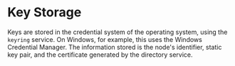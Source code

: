 # Key Storage

Keys are stored in the credential system of the operating system, using the `keyring` service. On Windows, for example,
this uses the Windows Credential Manager. The information stored is the node's identifier, static key pair, and the
certificate generated by the directory service.